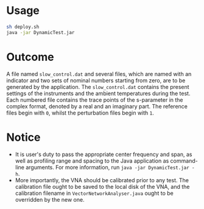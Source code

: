 # Usage
``` bash
sh deploy.sh
java -jar DynamicTest.jar
```

# Outcome
A file named `slow_control.dat` and several files, which are named with an indicator and two sets of nominal numbers starting from zero, are to be generated by the application.
The `slow_control.dat` contains the present settings of the instruments and the ambient temperatures during the test.
Each numbered file contains the trace points of the s-parameter in the complex format, denoted by a real and an imaginary part.
The reference files begin with `0`, whilst the perturbation files begin with `1`.

# Notice
- It is user's duty to pass the appropriate center frequency and span, as well as profiling range and spacing to the Java application as command-line arguments.
  For more information, run `java -jar DynamicTest.jar -h`.
- More importantly, the VNA should be calibrated prior to any test.
  The calibration file ought to be saved to the local disk of the VNA, and the calibration filename in `VectorNetworkAnalyser.java` ought to be overridden by the new one.
